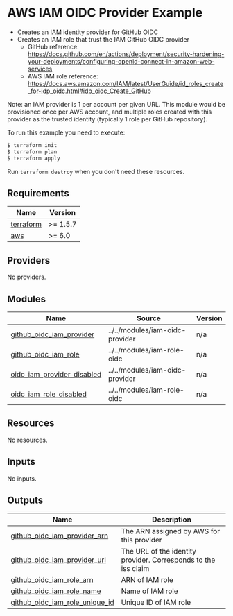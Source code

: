 # AWS IAM OIDC Provider Example

- Creates an IAM identity provider for GitHub OIDC
- Creates an IAM role that trust the IAM GitHub OIDC provider
  - GitHub reference: https://docs.github.com/en/actions/deployment/security-hardening-your-deployments/configuring-openid-connect-in-amazon-web-services
  - AWS IAM role reference: https://docs.aws.amazon.com/IAM/latest/UserGuide/id_roles_create_for-idp_oidc.html#idp_oidc_Create_GitHub

Note: an IAM provider is 1 per account per given URL. This module would be provisioned once per AWS account, and multiple roles created with this provider as the trusted identity (typically 1 role per GitHub repository).

To run this example you need to execute:

```bash
$ terraform init
$ terraform plan
$ terraform apply
```

Run `terraform destroy` when you don't need these resources.

<!-- BEGIN_TF_DOCS -->
## Requirements

| Name | Version |
|------|---------|
| <a name="requirement_terraform"></a> [terraform](#requirement\_terraform) | >= 1.5.7 |
| <a name="requirement_aws"></a> [aws](#requirement\_aws) | >= 6.0 |

## Providers

No providers.

## Modules

| Name | Source | Version |
|------|--------|---------|
| <a name="module_github_oidc_iam_provider"></a> [github\_oidc\_iam\_provider](#module\_github\_oidc\_iam\_provider) | ../../modules/iam-oidc-provider | n/a |
| <a name="module_github_oidc_iam_role"></a> [github\_oidc\_iam\_role](#module\_github\_oidc\_iam\_role) | ../../modules/iam-role-oidc | n/a |
| <a name="module_oidc_iam_provider_disabled"></a> [oidc\_iam\_provider\_disabled](#module\_oidc\_iam\_provider\_disabled) | ../../modules/iam-oidc-provider | n/a |
| <a name="module_oidc_iam_role_disabled"></a> [oidc\_iam\_role\_disabled](#module\_oidc\_iam\_role\_disabled) | ../../modules/iam-role-oidc | n/a |

## Resources

No resources.

## Inputs

No inputs.

## Outputs

| Name | Description |
|------|-------------|
| <a name="output_github_oidc_iam_provider_arn"></a> [github\_oidc\_iam\_provider\_arn](#output\_github\_oidc\_iam\_provider\_arn) | The ARN assigned by AWS for this provider |
| <a name="output_github_oidc_iam_provider_url"></a> [github\_oidc\_iam\_provider\_url](#output\_github\_oidc\_iam\_provider\_url) | The URL of the identity provider. Corresponds to the iss claim |
| <a name="output_github_oidc_iam_role_arn"></a> [github\_oidc\_iam\_role\_arn](#output\_github\_oidc\_iam\_role\_arn) | ARN of IAM role |
| <a name="output_github_oidc_iam_role_name"></a> [github\_oidc\_iam\_role\_name](#output\_github\_oidc\_iam\_role\_name) | Name of IAM role |
| <a name="output_github_oidc_iam_role_unique_id"></a> [github\_oidc\_iam\_role\_unique\_id](#output\_github\_oidc\_iam\_role\_unique\_id) | Unique ID of IAM role |
<!-- END_TF_DOCS -->
